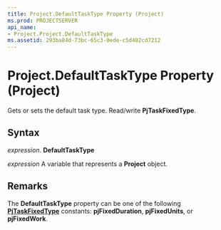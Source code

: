 ```yaml
---
title: Project.DefaultTaskType Property (Project)
ms.prod: PROJECTSERVER
api_name:
- Project.Project.DefaultTaskType
ms.assetid: 293ba84d-73bc-65c3-0ede-c5d402cd7212
---
```



# Project.DefaultTaskType Property (Project)

Gets or sets the default task type. Read/write  **PjTaskFixedType**.


## Syntax

 _expression_. **DefaultTaskType**

 _expression_ A variable that represents a **Project** object.


## Remarks

The  **DefaultTaskType** property can be one of the following **[PjTaskFixedType](pjtaskfixedtype-enumeration-project.md)** constants: **pjFixedDuration**, **pjFixedUnits**, or **pjFixedWork**.


